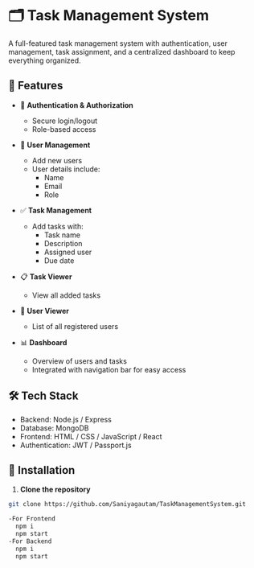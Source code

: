 # 🗂️ Task Management System

A full-featured task management system with authentication, user management, task assignment, and a centralized dashboard to keep everything organized.

## 🚀 Features

- 🔐 **Authentication & Authorization**
  - Secure login/logout
  - Role-based access

- 👤 **User Management**
  - Add new users
  - User details include:
    - Name
    - Email
    - Role

- ✅ **Task Management**
  - Add tasks with:
    - Task name
    - Description
    - Assigned user
    - Due date
    

- 📋 **Task Viewer**
  - View all added tasks 

- 👥 **User Viewer**
  - List of all registered users

- 📊 **Dashboard**
  - Overview of users and tasks
  - Integrated with navigation bar for easy access

## 🛠️ Tech Stack

- Backend: Node.js / Express
- Database: MongoDB 
- Frontend: HTML / CSS / JavaScript / React 
- Authentication: JWT / Passport.js

## 🚀 Installation

1. **Clone the repository**

```bash
git clone https://github.com/Saniyagautam/TaskManagementSystem.git

-For Frontend
  npm i
  npm start
-For Backend
  npm i
  npm start





